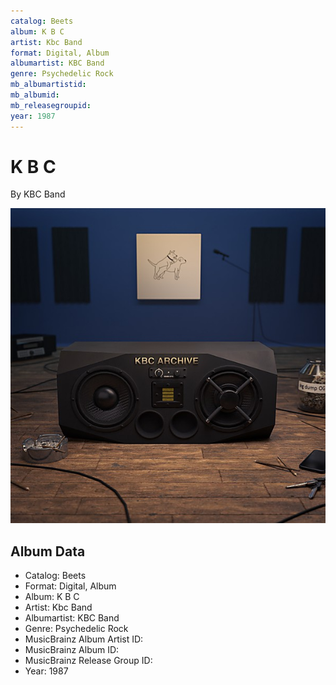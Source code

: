 ```yaml
---
catalog: Beets
album: K B C
artist: Kbc Band
format: Digital, Album
albumartist: KBC Band
genre: Psychedelic Rock
mb_albumartistid: 
mb_albumid: 
mb_releasegroupid: 
year: 1987
---
```


# K B C

By KBC Band

![](../../assets/beetscovers/Kbc_Band-K_B_C.jpg)

## Album Data

- Catalog: Beets
- Format: Digital, Album
- Album: K B C
- Artist: Kbc Band
- Albumartist: KBC Band
- Genre: Psychedelic Rock
- MusicBrainz Album Artist ID: 
- MusicBrainz Album ID: 
- MusicBrainz Release Group ID: 
- Year: 1987

